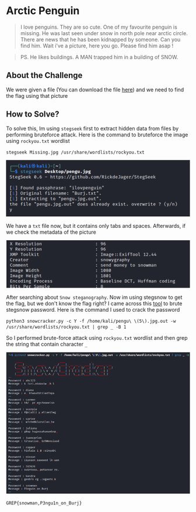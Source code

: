 # Arctic Penguin
> I love penguins. They are so cute. One of my favourite penguin is missing. He was last seen under snow in north pole near arctic circle. There are news that he has been kidnapped by someone. Can you find him. Wait i've a picture, here you go. Please find him asap !

> PS. He likes buildings. A MAN trapped him in a building of SNOW.

## About the Challenge
We were given a file (You can download the file [here](pengu.jpg)) and we need to find the flag using that picture

## How to Solve?
To solve this, Im using `stegseek` first to extract hidden data from files by performing bruteforce attack. Here is the command to bruteforce the image using `rockyou.txt` wordlist

```shell
stegseek Missing.jpg /usr/share/wordlists/rockyou.txt
```

![stegseek](images/stegseek.png)

We have a `txt` file now, but it contains only tabs and spaces. Afterwards, if we check the metadata of the picture

![metadata](images/metadata.png)

After searching about `Snow steganography`. Now im using stegsnow to get the flag, but we don't know the flag right? I came across this [tool](https://github.com/0xHasanM/SnowCracker) to brute stegsnow password. Here is the command I used to crack the password

```shell
python3 snowcracker.py -c Y -f /home/kali/pengu\ \(5\).jpg.out -w /usr/share/wordlists/rockyou.txt | grep _ -B 1
```

So I performed brute-force attack using `rockyou.txt` wordlist and then grep the string that contain character `_`

![flag](images/flag.png)

```
GREP{snowman,P3ngu1n_on_Burj}
```